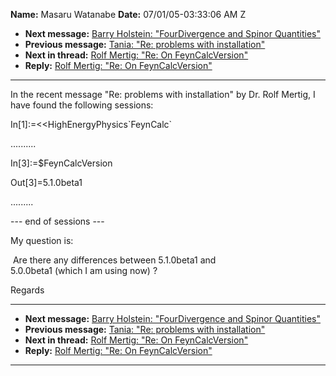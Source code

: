 **Name:** Masaru Watanabe
**Date:** 07/01/05-03:33:06 AM Z

  - **Next message:** [Barry Holstein: "FourDivergence and Spinor
    Quantities"](0287.html)
  - **Previous message:** [Tania: "Re: problems with
    installation"](0285.html)
  - **Next in thread:** [Rolf Mertig: "Re: On
    FeynCalcVersion"](0289.html)
  - **Reply:** [Rolf Mertig: "Re: On FeynCalcVersion"](0289.html)

-----

In the recent message "Re: problems with installation" by Dr. Rolf
Mertig, I have found the following sessions:  

In[1]:=\<\<HighEnergyPhysics\`FeynCalc\`  

..........  

In[3]:=$FeynCalcVersion  

Out[3]=5.1.0beta1  

.........  

\--- end of sessions ---  

My question is:  

 Are there any differences between 5.1.0beta1 and  
5.0.0beta1 (which I am using now) ?  

Regards  

-----

  - **Next message:** [Barry Holstein: "FourDivergence and Spinor
    Quantities"](0287.html)
  - **Previous message:** [Tania: "Re: problems with
    installation"](0285.html)
  - **Next in thread:** [Rolf Mertig: "Re: On
    FeynCalcVersion"](0289.html)
  - **Reply:** [Rolf Mertig: "Re: On FeynCalcVersion"](0289.html)

-----

